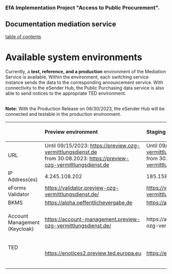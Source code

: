### EfA Implementation Project "Access to Public Procurement".
## Documentation mediation service
[table of contents](/documentation/documentation.md)
<br>

# Available system environments
Currently, a **test, reference, and a production** environment of the Mediation Service is available. Within the environment, each switching service instance sends the data to the corresponding announcement service. With connectivity to the eSender Hub, the Public Purchasing data service is also able to send notices to the appropriate TED environment.
<br><br>

**Note:** With the Production Release on 06/30/2023, the eSender Hub will be connected and testable in the production environment.
<br>

<table class="wrapped">
  <colgroup>
    <col/>
    <col/>
    <col/>
    <col/>
  </colgroup>
  <thead>
    <tr>
      <th style="text-align: left;">
        <br/>
      </th>
      <th style="text-align: left;">
        <p>Preview environment</p>
      </th>
      <th style="text-align: left;">
        <p>Staging environment</p>
      </th>
      <th style="text-align: left;">
        <p>Production environment</p>
      </th>
    </tr>
  </thead>
  <tbody>
    <tr>
      <td style="text-align: left;">URL</td>
      <td style="text-align: left;">
        Until 09/15/2023: <a class="external-link" href="https://preview.ozg-vermittlungsdienst.de" rel="nofollow">https://preview.ozg-vermittlungsdienst.de</a> <br>
        from 30.08.2023: <a class="external-link" href="https://preview-ozg-vermittlungsdienst.de" rel="nofollow">https://preview-ozg-vermittlungsdienst.de</a>
      </td>
      <td style="text-align: left;">
        Until 09/15/2023: <a class="external-link" href="https://staging.ozg-vermittlungsdienst.de" rel="nofollow">https://staging.ozg-vermittlungsdienst.de</a> <br>
        from 30.08.2023: <a class="external-link" href="https://staging-ozg-vermittlungsdienst.de" rel="nofollow">https://staging-ozg-vermittlungsdienst.de</a>
      </td>
      <td style="text-align: left;">
        <a class="external-link" href="https://ozg-vermittlungsdienst.de" rel="nofollow">https://ozg-vermittlungsdienst.de</a>
      </td>
    </tr>
    <tr>
      <td style="text-align: left;">IP Address(es)</td>
      <td style="text-align: left;">4.245.108.202</td>
      <td style="text-align: left;">185.158.224.47</td>
      <td style="text-align: left;">185.158.224.47 + 185.158.224.58</td>
    </tr>
    <tr>
      <td style="text-align: left;">eForms Validator</td>
      <td style="text-align: left;">
        <a class="external-link" href="https://validator.preview-ozg-vermittlungsdienst.de/" rel="nofollow">https://validator.preview-ozg-vermittlungsdienst.de/</a>
      </td>
      <td style="text-align: left;">
        <a href="https://validator.staging-ozg-vermittlungsdienst.de/">https://validator.staging-ozg-vermittlungsdienst.de/</a>
      </td>
      <td style="text-align: left;">
        <a href="https://validator.ozg-vermittlungsdienst.de">https://validator.ozg-vermittlungsdienst.de</a>
      </td>
    </tr>
    <tr>
      <td style="text-align: left;">BKMS</td>
      <td style="text-align: left;">
        <a href="https://alpha.oeffentlichevergabe.de" rel="nofollow">https://alpha.oeffentlichevergabe.de</a>
      </td>
      <td style="text-align: left;">
        <a class="external-link" href="https://alpha.oeffentlichevergabe.de" rel="nofollow">https://alpha.oeffentlichevergabe.de</a>
      </td>
      <td style="text-align: left;">
        <a class="external-link" href="https://www.oeffentlichevergabe.de" rel="nofollow">https://www.oeffentlichevergabe.de</a>
      </td>
    </tr>
    <tr>
      <td style="text-align: left;">
        <p>Account Management (Keycloak)</p>
      </td>
      <td style="text-align: left;">
        <a href="https://account-management.preview-ozg-vermittlungsdienst.de/" rel="nofollow">https://account-management.preview-ozg-vermittlungsdienst.de/</a>
        <span style="color: rgb(23,43,77);">
          <span> </span>
        </span>
      </td>
      <td style="text-align: left;">
        <a href="https://account-management.staging-ozg-vermittlungsdienst.de/" rel="nofollow" style="text-decoration: inherit;text-align: left;">https://account-management.staging-ozg-vermittlungsdienst.de//</a>
      </td>
      <td style="text-align: left;">
        <a href="https://account-management.ozg-vermittlungsdienst.de/" rel="nofollow" style="text-decoration: inherit;text-align: left;">https://account-management.ozg-vermittlungsdienst.de/</a>
      </td>
    </tr>
    <tr>
      <td style="text-align: left;">
        <p>TED</p>
        <p>
          <br/>
        </p>
      </td>
      <td style="text-align: left;">
        <a class="external-link" href="https://enotices2.preview.ted.europa.eu/esenders/webjars/swagger-ui/index.html#/" rel="nofollow">https://enotices2.preview.ted.europa.eu</a>
        <br/></td>
      <td style="text-align: left;">
        <p>
          <a class="external-link" href="https://enotices2.preview.ted.europa.eu/esenders/webjars/swagger-ui/index.html#/" rel="nofollow">https://enotices2.preview.ted.europa.eu</a>
        </p>
        <p></p>
      </td>
      <td style="text-align: left;">
        <p>
          <a class="external-link" href="https://enotices2.preview.ted.europa.eu/esenders/webjars/swagger-ui/index.html#/" rel="nofollow">https://enotices2.ted.europa.eu</a>
        </p>
        <p></p>
      </td>
    </tr>
  </tbody>
</table>
